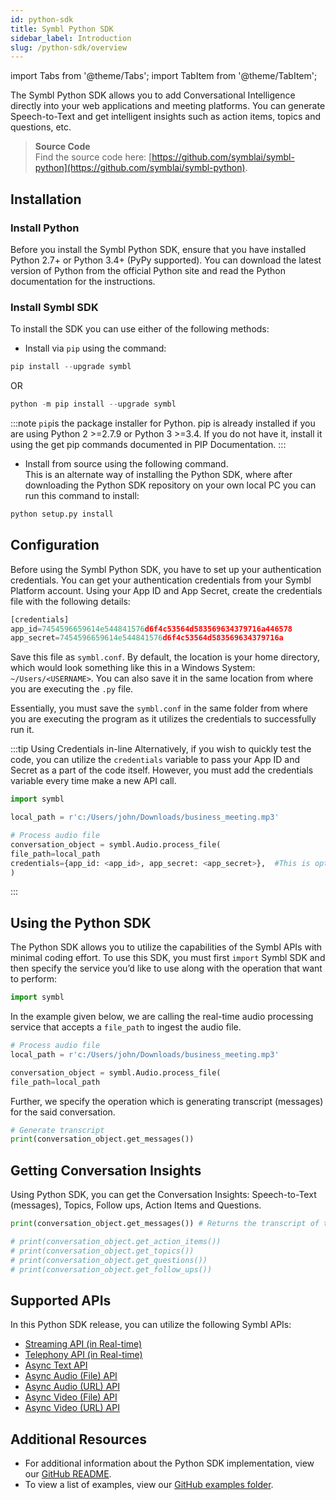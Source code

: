 ```yaml
---
id: python-sdk
title: Symbl Python SDK 
sidebar_label: Introduction
slug: /python-sdk/overview
---
```

import Tabs from '@theme/Tabs';
import TabItem from '@theme/TabItem';

The Symbl Python SDK allows you to add Conversational Intelligence directly into your web applications and meeting platforms. You can generate Speech-to-Text and get intelligent insights such as action items, topics and questions, etc. 

> **Source Code** <br/>
Find the source code here: [https://github.com/symblai/symbl-python](https://github.com/symblai/symbl-python). 

## Installation

### Install Python 
Before you install the Symbl Python SDK, ensure that you have installed Python 2.7+ or Python 3.4+ (PyPy supported).
You can download the latest version of Python from the official Python site and read the Python documentation for the instructions.

### Install Symbl SDK 
To install the SDK you can use either of the following methods:

- Install via `pip` using the command:

```python
pip install --upgrade symbl
```
OR

```python
python -m pip install --upgrade symbl
```

:::note
`pip`is the package installer for Python. pip is already installed if you are using Python 2 >=2.7.9 or Python 3 >=3.4. If you do not have it, install it using the get pip commands documented in PIP Documentation. 
:::

- Install from source using the following command. <br/>
This is an alternate way of installing the Python SDK, where after downloading the Python SDK repository on your own local PC you can run this command to install: 

```python
python setup.py install
```
 
## Configuration

Before using the Symbl Python SDK, you have to set up your authentication credentials. You can get your authentication credentials from your Symbl Platform account. 
Using your App ID and App Secret, create the credentials file with the following details:

```py
[credentials]
app_id=7454596659614e544841576d6f4c53564d583569634379716a446578
app_secret=7454596659614e544841576d6f4c53564d583569634379716a
```

Save this file as `symbl.conf`. By default, the location is your home directory, which would look something like this in a Windows System: `~/Users/<USERNAME>`.
You can also save it in the same location from where you are executing the `.py` file. 

Essentially, you must save the `symbl.conf` in the same folder from where you are executing the program as it utilizes the credentials to successfully run it. 

:::tip Using Credentials in-line
Alternatively,  if you wish to quickly test the code, you can utilize the `credentials` variable to pass your App ID and Secret as a part of the code itself. However, you must add the credentials variable every time make a new API call. 

```python
import symbl

local_path = r'c:/Users/john/Downloads/business_meeting.mp3'

# Process audio file
conversation_object = symbl.Audio.process_file(
file_path=local_path
credentials={app_id: <app_id>, app_secret: <app_secret>},  #This is optional if you didn’t setup the symbl.conf file in your home directory. 
)
```
:::

## Using the Python SDK

The Python SDK allows you to utilize the capabilities of the Symbl APIs with minimal coding effort. 
To use this SDK, you must first `import` Symbl SDK and then specify the service you’d like to use along with the operation that want to perform:

```py
import symbl
```

In the example given below, we are calling the real-time audio processing service that accepts a `file_path` to ingest the audio file. 

```py
# Process audio file
local_path = r'c:/Users/john/Downloads/business_meeting.mp3'

conversation_object = symbl.Audio.process_file(
file_path=local_path

```

Further, we specify the operation which is generating transcript (messages) for the said conversation.

```py
# Generate transcript
print(conversation_object.get_messages())
```
## Getting Conversation Insights 

Using Python SDK, you can get the Conversation Insights: Speech-to-Text (messages), Topics, Follow ups, Action Items and Questions.

```py
print(conversation_object.get_messages()) # Returns the transcript of the conversation

# print(conversation_object.get_action_items()) 
# print(conversation_object.get_topics()) 
# print(conversation_object.get_questions())
# print(conversation_object.get_follow_ups()) 

```

## Supported APIs

In this Python SDK release, you can utilize the following Symbl APIs:  
- [Streaming API (in Real-time)](/docs/python-sdk/streaming-api/)
- [Telephony API (in Real-time)](/docs/python-sdk/python-sdk-telephony-api)
- [Async Text API](/docs/python-sdk/async-api)
- [Async Audio (File) API](/docs/python-sdk/async-audio)  
- [Async Audio (URL) API](/docs/python-sdk/async-audio#async-audio-url-api)
- [Async Video (File) API](/docs/python-sdk/async-video)
- [Async Video (URL) API](/docs/python-sdk/async-video#async-video-url-api)


## Additional Resources

- For additional information about the Python SDK implementation, view our [GitHub README](https://github.com/symblai/symbl-python). 
- To view a list of examples, view our [GitHub examples folder](https://github.com/symblai/symbl-python/tree/main/example). 

